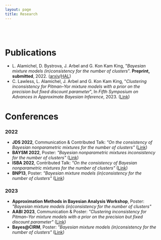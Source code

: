 ```yaml
---
layout: page
title: Research
---
```


<style type="text/css">
.main-container {
  max-width: 1800px;
  margin-left: auto;
  margin-right: auto;
}
</style>


<br> </br>

# Publications
- L. Alamichel, D. Bystrova, J. Arbel and G. Kon Kam King, "*Bayesian mixture models (in)consistency for the number of clusters*". **Preprint, submitted**, 2022. ([arxiv](https://arxiv.org/abs/2210.14201)/[HAL](https://inria.hal.science/hal-03866434)) 
- C. Lawless, L. Alamichel, J. Arbel and G. Kon Kam King, "*Clustering inconsistency for Pitman–Yor mixture models with a prior on the precision but fixed discount parameter*", In *Fifth Symposium on Advances in Approximate Bayesian Inference*, 2023. ([Link](https://openreview.net/forum?id=r9CvCsfkfPW))


# Conferences 
### 2022
- **JDS 2022**, Communication & Contributed Talk: *"On the consistency of Bayesian nonparametric mixtures for the number of clusters"* ([Link](https://jds22.sciencesconf.org/))
- **BAYSM 2022**, Poster: *"Bayesian nonparametric mixtures inconsistency for the number of clusters"* ([Link](https://events.stat.uconn.edu/BAYSM2022/))
- **ISBA 2022**, Contributed Talk: *"On the consistency of Bayesian nonparametric mixtures for the number of clusters"* ([Link](https://isbawebmaster.github.io/ISBA2022/))
- **BNP13**, Poster: *"Bayesian mixture models (in)consistency for the number of clusters"* ([Link](https://midas.mat.uc.cl/bnp13/))
  
### 2023
- **Approximation Methods in Bayesian Analysis Workshop**, Poster: *"Bayesian mixture models (in)consistency for the number of clusters"*
- **AABI 2023**, Communication & Poster: *"Clustering inconsistency for Pitman–Yor mixture models with a prior on the precision but fixed discount parameter"* ([Link](http://approximateinference.org/))
- **Bayes@CIRM**, Poster: *"Bayesian mixture models (in)consistency for the number of clusters"* ([Link](https://bayesatcirm.github.io/2023/))
